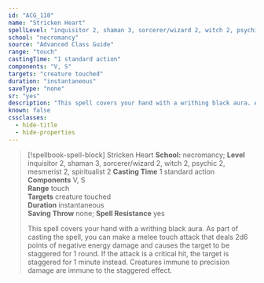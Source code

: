 ```yaml
---
id: "ACG_110"
name: "Stricken Heart"
spellLevel: "inquisitor 2, shaman 3, sorcerer/wizard 2, witch 2, psychic 2, mesmerist 2, spiritualist 2"
school: "necromancy"
source: "Advanced Class Guide"
range: "touch"
castingTime: "1 standard action"
components: "V, S"
targets: "creature touched"
duration: "instantaneous"
saveType: "none"
sr: "yes"
description: "This spell covers your hand with a writhing black aura. As part of casting the spell, you can make a melee touch attack that deals 2d6 points of negative energy damage and causes the target to be staggered for 1 round. If the attack is a critical hit, the target is staggered for 1 minute instead. Creatures immune to precision damage are immune to the staggered effect."
known: false
cssclasses:
  - hide-title
  - hide-properties
---
```


> [!spellbook-spell-block] Stricken Heart
> **School:** necromancy; **Level** inquisitor 2, shaman 3, sorcerer/wizard 2, witch 2, psychic 2, mesmerist 2, spiritualist 2
> **Casting Time** 1 standard action  
> **Components** V, S  
> **Range** touch  
> **Targets** creature touched  
> **Duration** instantaneous  
> **Saving Throw** none; **Spell Resistance** yes
> 
> This spell covers your hand with a writhing black aura. As part of casting the spell, you can make a melee touch attack that deals 2d6 points of negative energy damage and causes the target to be staggered for 1 round. If the attack is a critical hit, the target is staggered for 1 minute instead. Creatures immune to precision damage are immune to the staggered effect.
